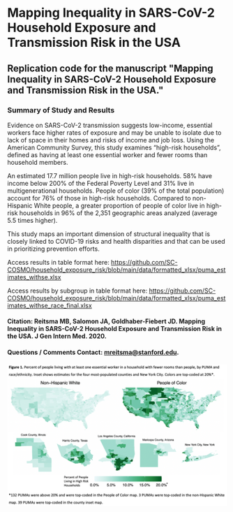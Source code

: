 # Mapping Inequality in SARS-CoV-2 Household Exposure and Transmission Risk in the USA
## Replication code for the manuscript "Mapping Inequality in SARS-CoV-2 Household Exposure and Transmission Risk in the USA."

### Summary of Study and Results
Evidence on SARS-CoV-2 transmission suggests low-income, essential workers face higher rates of exposure and may be unable to isolate due to lack of space in their homes and risks of income and job loss. Using the American Community Survey, this study examines “high-risk households”, defined as having at least one essential worker and fewer rooms than household members.

An estimated 17.7 million people live in high-risk households. 58% have income below 200% of the Federal Poverty Level and 31% live in multigenerational households. People of color (39% of the total population) account for 76% of those in high-risk households. Compared to non-Hispanic White people, a greater proportion of people of color live in high-risk households in 96% of the 2,351 geographic areas analyzed (average 5.5 times higher).

This study maps an important dimension of structural inequality that is closely linked to COVID-19 risks and health disparities and that can be used in prioritizing prevention efforts.

Access results in table format here: https://github.com/SC-COSMO/household_exposure_risk/blob/main/data/formatted_xlsx/puma_estimates_withse.xlsx

Access results by subgroup in table format here: https://github.com/SC-COSMO/household_exposure_risk/blob/main/data/formatted_xlsx/puma_estimates_withse_race_final.xlsx

#### Citation: Reitsma MB, Salomon JA, Goldhaber-Fiebert JD. Mapping Inequality in SARS-CoV-2 Household Exposure and Transmission Risk in the USA. J Gen Intern Med. 2020.

#### Questions / Comments Contact: mreitsma@stanford.edu.

![alt text](https://github.com/SC-COSMO/household_exposure_risk/blob/main/figure/figure1.png?raw=true)
